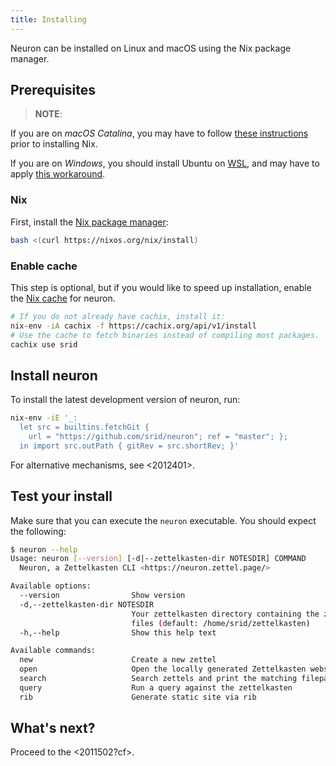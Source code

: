 ```yaml
---
title: Installing
---
```


Neuron can be installed on Linux and macOS using the Nix package manager.

## Prerequisites

> **NOTE**: 

  If you are on *macOS Catalina*, you may have to follow [these
  instructions](https://github.com/NixOS/nix/issues/2925#issuecomment-539570232)
  prior to installing Nix. 
  
  If you are on *Windows*, you should install Ubuntu on
  [WSL](https://docs.microsoft.com/en-us/windows/wsl/install-win10), and may
  have to apply [this
  workaround](https://github.com/NixOS/nix/issues/2292#issuecomment-443933924).

### Nix

First, install the [Nix package manager](https://nixos.org/nix/):

``` bash
bash <(curl https://nixos.org/nix/install)
```
 
### Enable cache

This step is optional, but if you would like to speed up installation, enable
the [Nix cache](https://srid.cachix.org/) for neuron.

``` bash
# If you do not already have cachix, install it:
nix-env -iA cachix -f https://cachix.org/api/v1/install
# Use the cache to fetch binaries instead of compiling most packages.
cachix use srid
```

## Install neuron

To install the latest development version of neuron, run:

```bash
nix-env -iE '_: 
  let src = builtins.fetchGit { 
    url = "https://github.com/srid/neuron"; ref = "master"; }; 
  in import src.outPath { gitRev = src.shortRev; }'
```

For alternative mechanisms, see <2012401>.

## Test your install

Make sure that you can execute the `neuron` executable. You should expect the following:

```bash
$ neuron --help
Usage: neuron [--version] [-d|--zettelkasten-dir NOTESDIR] COMMAND
  Neuron, a Zettelkasten CLI <https://neuron.zettel.page/>

Available options:
  --version                Show version
  -d,--zettelkasten-dir NOTESDIR
                           Your zettelkasten directory containing the zettel
                           files (default: /home/srid/zettelkasten)
  -h,--help                Show this help text

Available commands:
  new                      Create a new zettel
  open                     Open the locally generated Zettelkasten website
  search                   Search zettels and print the matching filepath
  query                    Run a query against the zettelkasten
  rib                      Generate static site via rib
```

## What's next?

Proceed to the <2011502?cf>.

